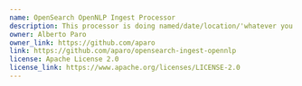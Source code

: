 ```yaml
---
name: OpenSearch OpenNLP Ingest Processor
description: This processor is doing named/date/location/'whatever you have a model for' entity recognition and stores the output in the JSON before it is being stored. This is a port of spinscale's ElasticSearch OpenNLP ingest plugin (https://github.com/spinscale/elasticsearch-ingest-opennlp). 
owner: Alberto Paro
owner_link: https://github.com/aparo
link: https://github.com/aparo/opensearch-ingest-opennlp
license: Apache License 2.0
license_link: https://www.apache.org/licenses/LICENSE-2.0
---
```

